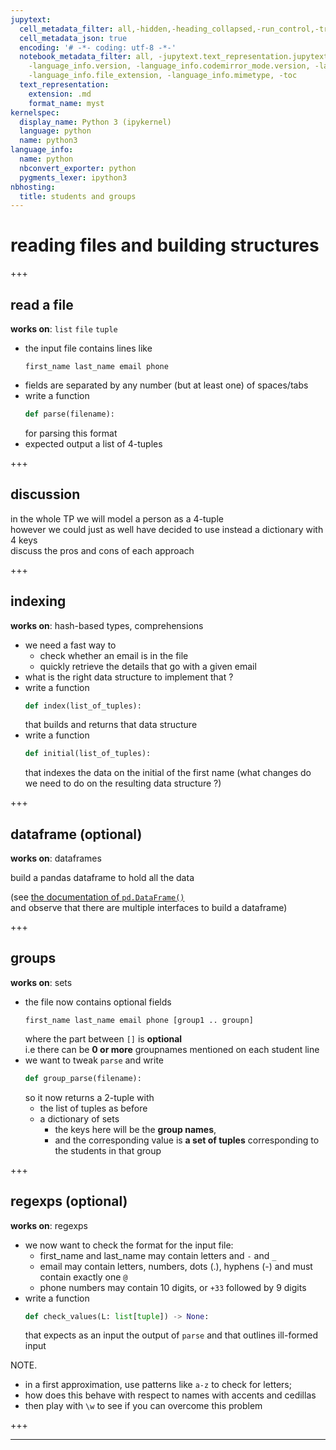 ```yaml
---
jupytext:
  cell_metadata_filter: all,-hidden,-heading_collapsed,-run_control,-trusted
  cell_metadata_json: true
  encoding: '# -*- coding: utf-8 -*-'
  notebook_metadata_filter: all, -jupytext.text_representation.jupytext_version, -jupytext.text_representation.format_version,
    -language_info.version, -language_info.codemirror_mode.version, -language_info.codemirror_mode,
    -language_info.file_extension, -language_info.mimetype, -toc
  text_representation:
    extension: .md
    format_name: myst
kernelspec:
  display_name: Python 3 (ipykernel)
  language: python
  name: python3
language_info:
  name: python
  nbconvert_exporter: python
  pygments_lexer: ipython3
nbhosting:
  title: students and groups
---
```


# reading files and building structures

+++

## read a file

**works on**: `list` `file` `tuple`

* the input file contains lines like
  ```
  first_name last_name email phone
  ```
* fields are separated by any number (but at least one) of spaces/tabs
* write a function
  ```python
  def parse(filename):
  ```
  for parsing this format
* expected output a list of 4-tuples

+++

## discussion

in the whole TP we will model a person as a 4-tuple  
however we could just as well have decided to use instead a dictionary with 4 keys  
discuss the pros and cons of each approach

+++

## indexing

**works on**: hash-based types, comprehensions

* we need a fast way to
  * check whether an email is in the file
  * quickly retrieve the details that go with a given email
* what is the right data structure to implement that ?
* write a function
  ```python
  def index(list_of_tuples):
  ```
  that builds and returns that data structure
* write a function
  ```python
  def initial(list_of_tuples):
  ```
  that indexes the data on the
  initial of the first name (what changes do we need to do on the resulting data
  structure ?)

+++

## dataframe (optional)

**works on**: dataframes

build a pandas dataframe to hold all the data

(see [the documentation of
`pd.DataFrame()`](https://pandas.pydata.org/docs/reference/api/pandas.DataFrame.html)  
and observe that there are multiple interfaces to build a dataframe)

+++

## groups

**works on**: sets

* the file now contains optional fields
  ```
  first_name last_name email phone [group1 .. groupn]
  ```
  where the part between `[]` is **optional**  
  i.e there can be **0 or more** groupnames mentioned on each student line
* we want to tweak `parse` and write
  ```python
  def group_parse(filename):
  ```
  so it now returns a 2-tuple with
  * the list of tuples as before
  * a dictionary of sets
    * the keys here will be the **group names**,
    * and the corresponding value is **a set of tuples** corresponding to the students in that group

+++

## regexps (optional)

**works on**: regexps

* we now want to check the format for the input file:
  * first_name and last_name may contain letters and `-` and `_`
  * email may contain letters, numbers, dots (.), hyphens (-) and must contain exactly one `@`
  * phone numbers may contain 10 digits, or `+33` followed by 9 digits
* write a function
  ```python
  def check_values(L: list[tuple]) -> None:
  ```
  that expects as an input the output of `parse` and that outlines ill-formed input

NOTE.
* in a first approximation, use patterns like `a-z` to check for letters;  
* how does this behave with respect to names with accents and cedillas
* then play with `\w` to see if you can overcome this problem

+++

***
